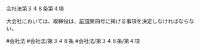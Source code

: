 会社法第３４８条第４項

大会社においては、取締役は、[前項](会社法＿＿＿＿第３４８条第３項)第四号に掲げる事項を決定しなければならない。

#会社法
#会社法/第３４８条
#会社法/第３４８条/第４項
